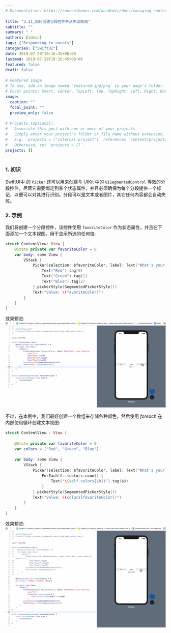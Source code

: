 ```yaml
---
# Documentation: https://sourcethemes.com/academic/docs/managing-content/

title: "3.11_如何创建分段控件并从中读取值"
subtitle: ""
summary: " "
authors: [admin]
tags: ["Responding to events"]
categories: ["SwiftUI"]
date: 2019-07-28T10:16:45+08:00
lastmod: 2019-07-28T10:16:45+08:00
featured: false
draft: false

# Featured image
# To use, add an image named `featured.jpg/png` to your page's folder.
# Focal points: Smart, Center, TopLeft, Top, TopRight, Left, Right, BottomLeft, Bottom, BottomRight.
image:
  caption: ""
  focal_point: ""
  preview_only: false

# Projects (optional).
#   Associate this post with one or more of your projects.
#   Simply enter your project's folder or file name without extension.
#   E.g. `projects = ["internal-project"]` references `content/project/deep-learning/index.md`.
#   Otherwise, set `projects = []`.
projects: []
---
```

<!-- more -->
### 1. 初识
SwiftUI中 的 `Picker` 还可以用来创建与 UIKit 中的 `UISegmentedControl` 等效的分段控件，尽管它需要绑定到某个状态属性，并且必须确保为每个分段提供一个标记，以便可以对其进行识别。分段可以是文本或者图片，其它任何内容都会自动失败。

### 2. 示例
我们将创建一个分段控件，该控件使用 `favoriteColor` 作为状态属性，并且在下面添加一个文本视图，用于显示所选的任何值:
```swift
struct ContentView: View {
    @State private var favoriteColor = 0
    var body: some View {
        VStack {
            Picker(selection: $favoriteColor, label: Text("What's your favorite color")) {
                Text("Red").tag(0)
                Text("Green").tag(1)
                Text("Blue").tag(2)
            }.pickerStyle(SegmentedPickerStyle())
            Text("Value: \(favoriteColor)")
        }
    }
}
```
效果预览:
![3.11_segmented_control_favoritecolor](img/3.11_segmented_control_favoritecolor.gif "Select a favorite color")

不过，在本例中，我们最好创建一个数组来存储各种颜色，然后使用 _foreach_ 在内部使用循环创建文本视图:
```swift
struct ContentView : View {
    
    @State private var favoriteColor = 0
    var colors = ["Red", "Green", "Blue"]
    
    var body: some View {
        VStack {
            Picker(selection: $favoriteColor, label: Text("What's your favorite color")) {
                ForEach(0..<colors.count) {
                    Text("\(self.colors[$0])").tag($0)
                }
            }.pickerStyle(SegmentedPickerStyle())
            Text("Value: \(colors[favoriteColor])")
        }
    }
}
```
效果预览:
![3.11_segmented_control_favoritecolor_string](img/3.11_segmented_control_favoritecolor_string.gif "select a favorite color, display with string")
